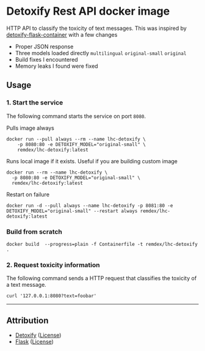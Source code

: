 # Detoxify Rest API docker image

HTTP API to classify the toxicity of text messages. This was inspired by [detoxify-flask-container](https://github.com/nedix/detoxify-flask-container) with a few changes

* Proper JSON response
* Three models loaded directly `multilingual` `original-small` `original`
* Build fixes I encountered
* Memory leaks I found were fixed

## Usage

### 1. Start the service

The following command starts the service on port `8080`.

Pulls image always

```shell
docker run --pull always --rm --name lhc-detoxify \
    -p 8080:80 -e DETOXIFY_MODEL="original-small" \
    remdex/lhc-detoxify:latest
```

Runs local image if it exists. Useful if you are building custom image

```shell
docker run --rm --name lhc-detoxify \
  -p 8080:80 -e DETOXIFY_MODEL="original-small" \
  remdex/lhc-detoxify:latest
```

Restart on failure

```shell
docker run -d --pull always --name lhc-detoxify -p 8081:80 -e DETOXIFY_MODEL="original-small" --restart always remdex/lhc-detoxify:latest
```

### Build from scratch

```shell
docker build  --progress=plain -f Containerfile -t remdex/lhc-detoxify .
```

### 2. Request toxicity information

The following command sends a HTTP request that classifies the toxicity of a text message.

```shell
curl '127.0.0.1:8080?text=foobar'
```

<hr>

## Attribution

- [Detoxify] ([License](https://raw.githubusercontent.com/unitaryai/detoxify/master/LICENSE))
- [Flask] ([License](https://raw.githubusercontent.com/pallets/flask/main/LICENSE.txt))

[Detoxify]: https://github.com/unitaryai/detoxify
[Flask]: https://github.com/pallets/flask
